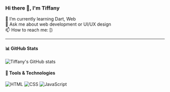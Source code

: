 ### Hi there 👋, I'm Tiffany

🌱 I’m currently learning Dart, Web  
💬 Ask me about web development or UI/UX design  
📫 How to reach me: [)

---

#### 📊 GitHub Stats
![Tiffany's GitHub stats](https://github-readme-stats.vercel.app/api?username=Roczantya&show_icons=true&theme=radical)

#### 🧰 Tools & Technologies
![HTML](https://img.shields.io/badge/-HTML5-E34F26?style=flat&logo=html5)
![CSS](https://img.shields.io/badge/-CSS3-1572B6?style=flat&logo=css3)
![JavaScript](https://img.shields.io/badge/-JavaScript-F7DF1E?style=flat&logo=javascript)
